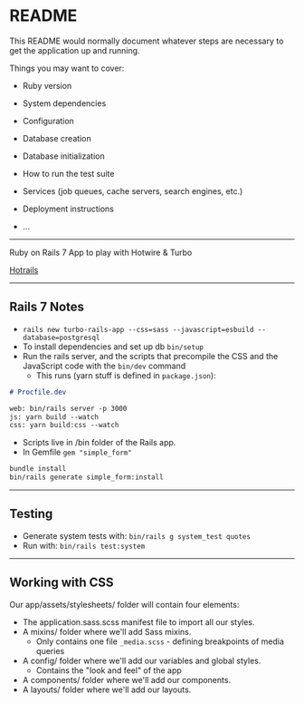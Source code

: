 # README

This README would normally document whatever steps are necessary to get the
application up and running.

Things you may want to cover:

* Ruby version

* System dependencies

* Configuration

* Database creation

* Database initialization

* How to run the test suite

* Services (job queues, cache servers, search engines, etc.)

* Deployment instructions

* ...

---
Ruby on Rails 7 App to play with Hotwire & Turbo

[Hotrails](https://www.hotrails.dev/turbo-rails/turbo-rails-tutorial-introduction)

---
## Rails 7 Notes
* `rails new turbo-rails-app --css=sass --javascript=esbuild --database=postgresql`
* To install dependencies and set up db `bin/setup`
* Run the rails server, and the scripts that precompile the CSS and the JavaScript code with the `bin/dev` command
  * This runs (yarn stuff is defined in `package.json`):
```markdown
# Procfile.dev

web: bin/rails server -p 3000
js: yarn build --watch
css: yarn build:css --watch
```
* Scripts live in /bin folder of the Rails app.
* In Gemfile `gem "simple_form"`
```zsh
bundle install
bin/rails generate simple_form:install
```

---
## Testing
- Generate system tests with: `bin/rails g system_test quotes`
- Run with: `bin/rails test:system`

---
## Working with CSS
Our app/assets/stylesheets/ folder will contain four elements:
- The application.sass.scss manifest file to import all our styles.
- A mixins/ folder where we'll add Sass mixins.
  - Only contains one file `_media.scss` - defining breakpoints of media queries
- A config/ folder where we'll add our variables and global styles.
  - Contains the "look and feel" of the app
- A components/ folder where we'll add our components.
- A layouts/ folder where we'll add our layouts.